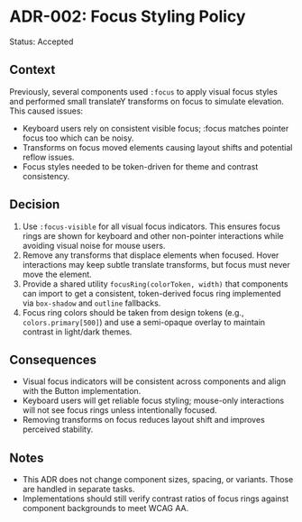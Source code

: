 # ADR-002: Focus Styling Policy

Status: Accepted

Context
-------
Previously, several components used `:focus` to apply visual focus styles and performed small translateY transforms on focus to simulate elevation. This caused issues:

- Keyboard users rely on consistent visible focus; :focus matches pointer focus too which can be noisy.
- Transforms on focus moved elements causing layout shifts and potential reflow issues.
- Focus styles needed to be token-driven for theme and contrast consistency.

Decision
--------
1. Use `:focus-visible` for all visual focus indicators. This ensures focus rings are shown for keyboard and other non-pointer interactions while avoiding visual noise for mouse users.
2. Remove any transforms that displace elements when focused. Hover interactions may keep subtle translate transforms, but focus must never move the element.
3. Provide a shared utility `focusRing(colorToken, width)` that components can import to get a consistent, token-derived focus ring implemented via `box-shadow` and `outline` fallbacks.
4. Focus ring colors should be taken from design tokens (e.g., `colors.primary[500]`) and use a semi-opaque overlay to maintain contrast in light/dark themes.

Consequences
------------
- Visual focus indicators will be consistent across components and align with the Button implementation.
- Keyboard users will get reliable focus styling; mouse-only interactions will not see focus rings unless intentionally focused.
- Removing transforms on focus reduces layout shift and improves perceived stability.

Notes
-----
- This ADR does not change component sizes, spacing, or variants. Those are handled in separate tasks.
- Implementations should still verify contrast ratios of focus rings against component backgrounds to meet WCAG AA.
